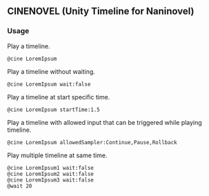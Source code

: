 ## CINENOVEL (Unity Timeline for Naninovel)

### Usage

Play a timeline.
```
@cine LoremIpsum
```
Play a timeline without waiting.
```
@cine LoremIpsum wait:false
```
Play a timeline at start specific time.
```
@cine LoremIpsum startTime:1.5
```
Play a timeline with allowed input that can be triggered while playing timeline.
```
@cine LoremIpsum allowedSampler:Continue,Pause,Rollback
```
Play multiple timeline at same time.
```
@cine LoremIpsum1 wait:false
@cine LoremIpsum2 wait:false
@cine LoremIpsum3 wait:false
@wait 20
```


